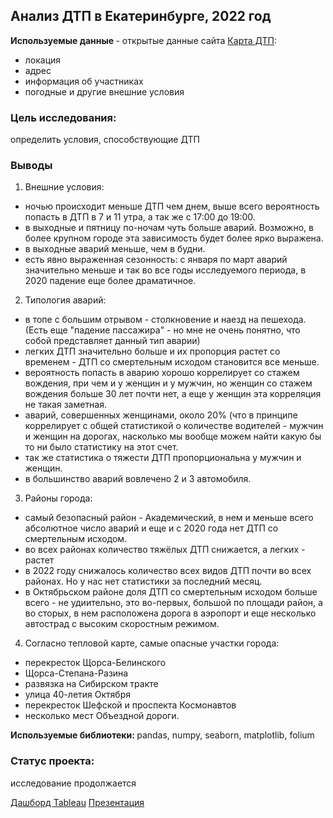 ## Анализ ДТП в Екатеринбурге, 2022 год

<b> Используемые данные </b> - открытые данные сайта [Карта ДТП](https://dtp-stat.ru/opendata): 
- локация
- адрес
- информация об участниках
- погодные и другие внешние условия

### Цель исследования: 
определить условия, способствующие ДТП

### Выводы
1. Внешние условия:
- ночью происходит меньше ДТП чем днем, выше всего вероятность попасть в ДТП в 7 и 11 утра, а так же с 17:00 до 19:00.
- в выходные и пятницу по-ночам чуть больше аварий. Возможно, в более крупном городе эта зависимость будет более ярко выражена.
- в выходные аварий меньше, чем в будни.
- есть явно выраженная сезонность: с января по март аварий значительно меньше и так во все годы исследуемого периода, в 2020 падение еще более драматичное.
2. Типология аварий:
- в топе с большим отрывом - столкновение и наезд на пешехода. (Есть еще "падение пассажира" - но мне не очень понятно, что собой представляет данный тип аварии)
- легких ДТП значительно больше и их пропорция растет со временем - ДТП со смертельным исходом становится все меньше.
- вероятность попасть в аварию хорошо коррелирует со стажем вождения, при чем и у женщин и у мужчин, но женщин со стажем вождения больше 30 лет почти нет, а еще у женщин эта корреляция не такая заметная.
- аварий, совершенных женщинами, около 20% (что в принципе коррелирует с общей статистикой о количестве водителей - мужчин и женщин на дорогах, насколько мы вообще можем найти какую бы то ни было статистику на этот счет. 
- так же статистика о тяжести ДТП пропорциональна у мужчин и женщин.
- в большинство аварий вовлечено 2 и 3 автомобиля.
3. Районы города:
- самый безопасный район - Академический, в нем и меньше всего абсолютное число аварий и еще и с 2020 года нет ДТП со смертельным исходом.
- во всех районах количество тяжёлых ДТП снижается, а легких - растет
- в 2022 году снижалось количество всех видов ДТП почти во всех районах. Но у нас нет статистики за последний месяц.
- в Октябрьском районе доля ДТП со смертельным исходом больше всего - не удиительно, это во-первых, большой по площади район, а во сторых, в нем расположена дорога в аэропорт и еще несколько автострад с высоким скоростным режимом.
4. Согласно тепловой карте, самые опасные участки города:
- перекресток Щорса-Белинского
- Щорса-Степана-Разина
- развязка на Сибирском тракте
- улица 40-летия Октября
- перекресток Шефской и проспекта Космонавтов
- несколько мест Объездной дороги.

<b> Используемые библиотеки: </b> pandas, numpy, seaborn, matplotlib, folium

### Статус проекта:
исследование продолжается

[Дашборд Tableau](https://public.tableau.com/app/profile/ekaterina1585/viz/car_accidents_16732860717890/Dashboard1)
[Презентация](https://drive.google.com/file/d/1PV2eRSk3EoirXpXesNDx-Os11kWdl6PJ/view?usp=sharing)

